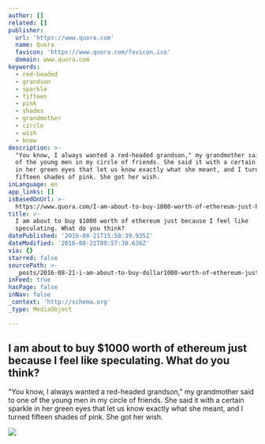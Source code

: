 ```yaml
---
author: []
related: []
publisher:
  url: 'https://www.quora.com'
  name: Quora
  favicon: 'https://www.quora.com/favicon.ico'
  domain: www.quora.com
keywords:
  - red-headed
  - grandson
  - sparkle
  - fifteen
  - pink
  - shades
  - grandmother
  - circle
  - wish
  - know
description: >-
  "You know, I always wanted a red-headed grandson," my grandmother said to one
  of the young men in my circle of friends. She said it with a certain sparkle
  in her green eyes that let us know exactly what she meant, and I turned
  fifteen shades of pink. She got her wish.
inLanguage: en
app_links: []
isBasedOnUrl: >-
  https://www.quora.com/I-am-about-to-buy-1000-worth-of-ethereum-just-because-I-feel-like-speculating-What-do-you-think
title: >-
  I am about to buy $1000 worth of ethereum just because I feel like
  speculating. What do you think?
datePublished: '2016-08-21T15:58:39.935Z'
dateModified: '2016-08-21T09:57:30.636Z'
via: {}
starred: false
sourcePath: >-
  _posts/2016-08-21-i-am-about-to-buy-dollar1000-worth-of-ethereum-just-because-i-fee.md
inFeed: true
hasPage: false
inNav: false
_context: 'http://schema.org'
_type: MediaObject

---
```

<article style=""><h1>I am about to buy $1000 worth of ethereum just because I feel like speculating. What do you think?</h1><p>"You know, I always wanted a red-headed grandson," my grandmother said to one of the young men in my circle of friends. She said it with a certain sparkle in her green eyes that let us know exactly what she meant, and I turned fifteen shades of pink. She got her wish.</p><img src="https://qph.ec.quoracdn.net/main-custom-t-1396508-600x315-nuijzoxvxpiiostbiurzuydcrmtpizag.jpeg" /></article>